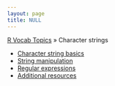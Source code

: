 ```yaml
---
layout: page
title: NULL
---
```


[R Vocab Topics](index) &#187; Character strings

* [Character string basics](char_basics)
* [String manipulation](string_manipulation)
* [Regular expressions](regex)
* [Additional resources](character_resources)
